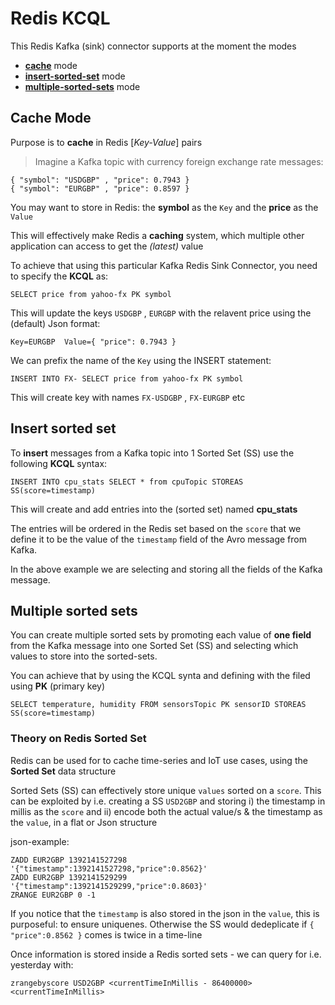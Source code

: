 # Redis KCQL

This Redis Kafka (sink) connector supports at the moment the modes

* **[cache](#cache-mode)** mode
* **[insert-sorted-set](#insert-sorted-set)** mode
* **[multiple-sorted-sets](#multiple-sorted-sets-mode)** mode

## Cache Mode

Purpose is to **cache** in Redis [*Key-Value*] pairs
> Imagine a Kafka topic with currency foreign exchange rate messages:

    { "symbol": "USDGBP" , "price": 0.7943 }
    { "symbol": "EURGBP" , "price": 0.8597 }

You may want to store in Redis: the **symbol** as the `Key` and the **price** as the `Value`

This will effectively make Redis a **caching** system, which multiple other application can access to get the *(latest)* value

To achieve that using this particular Kafka Redis Sink Connector, you need to specify the **KCQL** as:

    SELECT price from yahoo-fx PK symbol

This will update the keys `USDGBP` , `EURGBP` with the relavent price using the (default) Json format:

    Key=EURGBP  Value={ "price": 0.7943 }

We can prefix the name of the `Key` using the INSERT statement:

    INSERT INTO FX- SELECT price from yahoo-fx PK symbol

This will create key with names `FX-USDGBP` , `FX-EURGBP` etc

## Insert sorted set

To **insert** messages from a Kafka topic into 1 Sorted Set (SS) use the following **KCQL** syntax:

    INSERT INTO cpu_stats SELECT * from cpuTopic STOREAS SS(score=timestamp)

This will create and add entries into the (sorted set) named **cpu_stats**

The entries will be ordered in the Redis set based on the `score` that we define it to be the value of the `timestamp` field of the Avro message from Kafka.

In the above example we are selecting and storing all the fields of the Kafka message.

## Multiple sorted sets

You can create multiple sorted sets by promoting each value of **one field** from the Kafka message into one Sorted Set (SS) and selecting which values to store into the sorted-sets.

You can achieve that by using the KCQL synta and defining with the filed using **PK** (primary key)

    SELECT temperature, humidity FROM sensorsTopic PK sensorID STOREAS SS(score=timestamp)

### Theory on Redis Sorted Set

Redis can be used for to cache time-series and IoT use cases, using the **Sorted Set** data structure

Sorted Sets (SS) can effectively store unique `values` sorted on a `score`. This can be exploited
by i.e. creating a SS `USD2GBP` and storing
i) the timestamp in millis as the `score` and
ii) encode both the actual value/s & the timestamp as the `value`, in a flat or Json structure

json-example:
```rediscli
ZADD EUR2GBP 1392141527298 '{"timestamp":1392141527298,"price":0.8562}'
ZADD EUR2GBP 1392141529299 '{"timestamp":1392141529299,"price":0.8603}'
ZRANGE EUR2GBP 0 -1
```

If you notice that the `timestamp` is also stored in the json in the `value`, this is purposeful: to ensure uniquenes. Otherwise the SS
would dedeplicate if `{ "price":0.8562 }` comes is twice in a time-line

Once information is stored inside a Redis sorted sets - we can query for i.e. yesterday with:

```
zrangebyscore USD2GBP <currentTimeInMillis - 86400000> <currentTimeInMillis>
```


